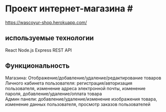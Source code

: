 # Проект интернет-магазина #</br>
https://wascoyur-shop.herokuapp.com/
## используемые технологии  </br>
React
Node.js
Express
REST API
## Функциональность ##
Магазина: Отображение/добавление/удаление/редактирование  товаров </br>
Личного кабинета пользователя: регистрация/авторизация пользователя, изменение адреса электронной почты, изменение пароля, добавление/удаление/оплата товара</br>
Админ панели: добавление/удаление/изменение изображения товара, изменение данных пользователя, просмотр заказов пользователей</br>

